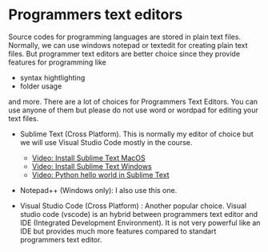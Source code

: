 # Programmers text editors

Source codes for programming languages are stored in plain text files.
Normally, we can use windows notepad or textedit for creating plain text files.
But programmer text editors are better choice since they provide features for programming like

- syntax hightlighting
- folder usage

and more.
There are a lot of choices for Programmers Text Editors.
You can use anyone of them but please do not use word or wordpad for editing your text files.

- Sublime Text (Cross Platform).
This is normally my editor of choice but we will use Visual Studio Code mostly in the course.

	- [Video: Install Sublime Text MacOS](https://youtu.be/0Mrxn_Ugjdo)
	- [Video: Install Sublime Text Windows](https://youtu.be/j61dqr7geRo)
	- [Video: Python hello world in Sublime Text](https://youtu.be/1U8TI16AR4s)

- Notepad++ (Windows only): I also use this one.

- Visual Studio Code (Cross Platform) : Another popular choice.
Visual studio code (vscode) is an hybrid between programmers text editor and IDE (Integrated Development Environment).
It is not very powerful like an IDE but provides much more features compared to standart programmers text editor.



